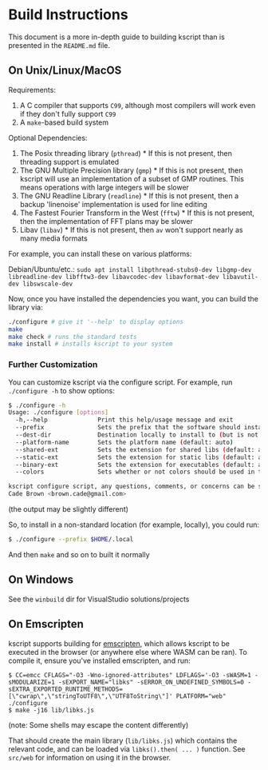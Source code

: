 # Build Instructions

This document is a more in-depth guide to building kscript than is presented in the `README.md` file.

## On Unix/Linux/MacOS

Requirements:

  1. A C compiler that supports `C99`, although most compilers will work even if they don't fully support `C99`
  2. A `make`-based build system

Optional Dependencies:

  1. The Posix threading library (`pthread`)
    * If this is not present, then threading support is emulated
  2. The GNU Multiple Precision library (`gmp`)
    * If this is not present, then kscript will use an implementation of a subset of GMP routines. This means operations with large integers will be slower
  3. The GNU Readline Library (`readline`)
    * If this is not present, then a backup 'linenoise' implementation is used for line editing
  4. The Fastest Fourier Transform in the West (`fftw`)
    * If this is not present, then the implementation of FFT plans may be slower
  5. Libav (`libav`)
    * If this is not present, then `av` won't support nearly as many media formats


For example, you can install these on various platforms:

Debian/Ubuntu/etc.: `sudo apt install libpthread-stubs0-dev libgmp-dev libreadline-dev libfftw3-dev libavcodec-dev libavformat-dev libavutil-dev libswscale-dev`

Now, once you have installed the dependencies you want, you can build the library via:

```bash
./configure # give it '--help' to display options
make
make check # runs the standard tests
make install # installs kscript to your system
```

### Further Customization

You can customize kscript via the configure script. For example, run `./configure -h` to show options:

```bash
$ ./configure -h
Usage: ./configure [options]
  -h,--help              Print this help/usage message and exit
  --prefix               Sets the prefix that the software should install to (default: /usr/local)
  --dest-dir             Destination locally to install to (but is not kept for runtime) (default: )
  --platform-name        Sets the platform name (default: auto)
  --shared-ext           Sets the extension for shared libs (default: auto) (e.g.: .so,.dll,.js)
  --static-ext           Sets the extension for static libs (default: auto) (e.g.: .a,.lib,.js)
  --binary-ext           Sets the extension for executables (default: auto) (e.g.: .exe,.js)
  --colors               Sets whether or not colors should be used in the interpreter (default: auto) (e.g.: on,off)

kscript configure script, any questions, comments, or concerns can be sent to:
Cade Brown <brown.cade@gmail.com>
```

(the output may be slightly different)

So, to install in a non-standard location (for example, locally), you could run:

```bash
$ ./configure --prefix $HOME/.local
``` 

And then `make` and so on to built it normally

## On Windows

See the `winbuild` dir for VisualStudio solutions/projects

## On Emscripten

kscript supports building for [emscripten](https://emscripten.org/), which allows kscript to be executed in the browser (or anywhere else where WASM can be ran). To compile it, ensure you've installed emscripten, and run:

```shell
$ CC=emcc CFLAGS="-O3 -Wno-ignored-attributes" LDFLAGS='-O3 -sWASM=1 -sMODULARIZE=1 -sEXPORT_NAME="libks" -sERROR_ON_UNDEFINED_SYMBOLS=0 -sEXTRA_EXPORTED_RUNTIME_METHODS=[\"cwrap\",\"stringToUTF8\",\"UTF8ToString\"]' PLATFORM="web" ./configure
$ make -j16 lib/libks.js
```

(note: Some shells may escape the content differently)

That should create the main library (`lib/libks.js`) which contains the relevant code, and can be loaded via `libks().then( ... )` function. See `src/web` for information on using it in the browser.
